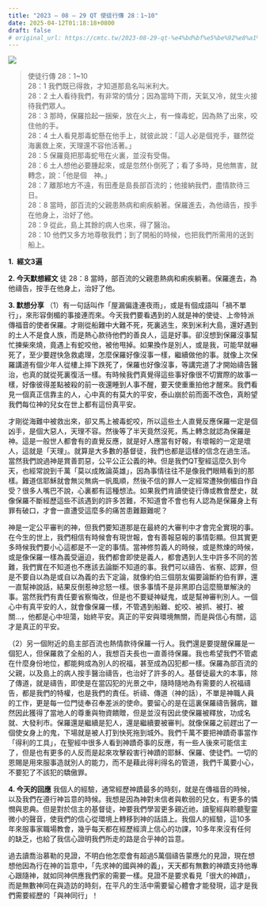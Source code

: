 ```yaml
---
title: "2023 – 08 – 29 QT 使徒行傳 28：1~10"
date: 2025-04-12T01:18:18+0800
draft: false
# original_url: https://cmtc.tw/2023-08-29-qt-%e4%bd%bf%e5%be%92%e8%a1%8c%e5%82%b3-28%ef%bc%9a110
---
```


![](/images/qt.jpg)
> 使徒行傳 28：1\~10  
> 28：1 我們既已得救，才知道那島名叫米利大。  
> 28：2 土人看待我們，有非常的情分；因為當時下雨，天氣又冷，就生火接待我們眾人。  
> 28：3 那時，保羅拾起一捆柴，放在火上，有一條毒蛇，因為熱了出來，咬住他的手。  
> 28：4 土人看見那毒蛇懸在他手上，就彼此說：「這人必是個兇手，雖然從海裏救上來，天理還不容他活著。」  
> 28：5 保羅竟把那毒蛇甩在火裏，並沒有受傷。  
> 28：6 土人想他必要腫起來，或是忽然仆倒死了；看了多時，見他無害，就轉念，說：「他是個　神。」  
> 28：7 離那地方不遠，有田產是島長部百流的；他接納我們，盡情款待三日。  
> 28：8 當時，部百流的父親患熱病和痢疾躺著。保羅進去，為他禱告，按手在他身上，治好了他。  
> 28：9 從此，島上其餘的病人也來，得了醫治。  
> 28：10 他們又多方地尊敬我們；到了開船的時候，也把我們所需用的送到船上。

**1.  經文3遍**

**2. 今天默想經文**
徒 28：8 當時，部百流的父親患熱病和痢疾躺著。保羅進去，為他禱告，按手在他身上，治好了他。

**3. 默想分享**
（1）有一句話叫作「屋漏偏逢連夜雨」，或是有個成語叫「禍不單行」，來形容倒楣的事接連而來。今天我們要看遇到的人就是神的使徒、上帝特派傳福音的使者保羅。才剛從船難中大難不死，死裏逃生，來到米利大島，還好遇到的土人不是食人族，而是熱心款待他們的善良人，這是好事。卻沒想到保羅沒事幫忙揀柴來燒，竟遇上有蛇咬他，被他甩掉。如果換作是別人，或是我，可能早就嚇死了，至少要趕快急救處理，怎麼保羅好像沒事一樣，繼續做他的事。就像上次保羅講道有個少年人從樓上摔下跌死了，保羅也好像沒事，等講完道了才開始禱告醫治，也真的就從死裏復活一樣。有時候我們真覺得這些事好像很不切實際的故事一樣，好像彼得差點被殺的前一夜還睡到人事不醒，要天使重重拍他才醒來。我們看見一個真正信靠主的人，心中真的有莫大的平安，泰山崩於前而面不改色，真盼望我們每位神的兒女在世上都有這份真平安。

才剛從海難中被救出來，卻又馬上被毒蛇咬，所以這些土人直覺反應保羅一定是個凶手，是個大惡人，天理不容。然後等了半天竟然沒死，馬上轉念就認為保羅是神。這是一般世人都會有的直覺反應，就是好人應當有好報，有壞報的一定是壞人，這就是「天理」。就算是大多數的基督徒，我們也都是這樣的信念在過生活。當然我們說過神是賞善罰惡，公平公正公義的神。但是我們QT聖經這麼久到今天，也經常說到千萬「莫以成敗論英雄」，因為事情往往不是像我們眼睛看到的那樣。難道信耶穌就會無災無病一帆風順，然後不信的罪人一定經常遭殃倒楣自作自受？很多人嘴巴不說，心裏都有這種想法。如果我們肯讀使徒行傳或教會歷史，就像保羅不斷經歷這些不該遇到的許多苦難，不知道會不會也有人認為是保羅身上有罪有破口，才會一直遭受這麼多的痛苦患難艱難呢？

神是一定公平審判的神，但我們要知道那是在最終的大審判中才會完全實現的事。在今生的世上，我們相信有時候會有現世報，會有善報惡報的事情彰顯。但其實更多時候我們要小心這都是不一定的事情。當神修剪義人的時候，或是熬煉的時候，或是像保羅一樣為義受逼迫，我們都會即使是義人，都會遇到人生中許多不同的苦難，我們實在不知道也不應該去論斷不知道的事。我們可以禱告、省察、認罪，但是不要自以為是或自以為義的去下定論，就像約伯三個朋友偏要論斷約伯有罪，還一直幫神說話，結果反倒惹神忿怒一樣。很多事情不是非黑即白這麼簡單解決的事。當然我們有責任要省察悔改，但是也不要疑神疑鬼，或是幫神審判別人。一個心中有真平安的人，就會像保羅一樣，不管遇到船難、蛇咬、被抓、被打、被關…，他都是心中坦蕩，始終平安。真正的平安與環境無關，而是與信心有關，這才是真正的平安。

（2）另一個附近的島主部百流也熱情款待保羅一行人。我們還是要提醒保羅是一個犯人，但保羅救了全船的人，我想百夫長也一直善待保羅。我也希望我們不管處在什麼身份地位，都能夠成為別人的祝福，甚至成為囚犯都一樣。保羅為部百流的父親，以及島上的病人按手醫治禱告，也治好了許多的人。基督徒最大的本事，除了傳道，就是禱告，即使是在當囚犯的光景之中，隨時隨地為有需要的人祝福禱告，都是我們的特權，也是我們的責任。祈禱、傳道（神的話），不單是神職人員的工作，更是每一位門徒奉召奉差派的使命。要留心的是在這裏保羅禱告醫病，雖然因此獲得了當地人的尊重與物資饋贈，但是並沒有因此使保羅被釋放，功成名就、大發利市。保羅還是繼續是犯人，還是繼續要被審判。就像保羅之前趕出了一個使女身上的鬼，下場就是被人打到快死拖到城外。我們千萬不要把神蹟奇事當作「得利的工具」，在聖經中很多人看到神蹟奇事的反應，有一些人後來可能信主了，但是也有更多的人反而是起來攻擊殺害行神蹟的耶穌、保羅、使徒們。一切的恩賜是用來服事造就別人的能力，而不是藉此得利得名的管道，我們千萬要小心，不要犯了不該犯的驕傲罪。

**4. 今天的回應**
我個人的經驗，通常經歷神蹟最多的時刻，就是在傳福音的時候，以及我們在遵行神旨意的時候。我想是因為神對未信者與軟弱的兒女，有更多的憐憫與恩典。但是對於信主的基督徒，神要我們學習更多親近祂，讀聖經與聆聽聖靈微小的聲音，使我們的信心從環境上轉移到神的話語上。我個人的經驗，這10多年來服事家職場教會，幾乎每天都在經歷經濟上信心的功課，10多年來沒有任何的缺乏，也給了我信心證明我們所走的路是合乎神的旨意。

過去讀喬治慕勒的見證，不明白他怎麼會有超過5萬個禱告蒙應允的見證，現在想想他因為行在神的旨意中，「先求神的國與神的義」，天天都有無數的神蹟支持他專心跟隨神，就如同神供應我們家的需要一樣。見證不是要求看見「很大的神蹟」，而是無數神同在與造訪的時刻，在平凡的生活中需要留心體會才能發現，這才是我們需要經歷的「與神同行」！
